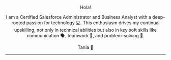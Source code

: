 <header>
  
Hola!

I am a Certified Salesforce Administrator and Business Analyst with a deep-rooted passion for technology 💻. This enthusiasm drives my continual upskilling, not only in technical abilities but also in key soft skills like communication 🗣️, teamwork 👥, and problem-solving 🧩.

Tania 💙

<footer>

<!--
  <<< Author notes: Footer >>>
  Add a link to get support, GitHub status page, code of conduct, license link.
-->

---

</footer>
